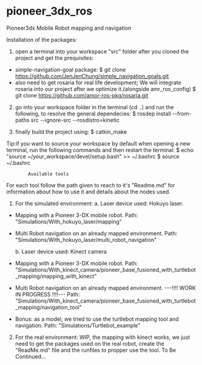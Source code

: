 # pioneer_3dx_ros
Pioneer3dx Mobile Robot mapping and navigation

Installation of the packages:
	
1.  open a terminal into your workspace "src" folder after you cloned the project and get the prequisites:
  - simple-navigation-goal package:
      $ git clone https://github.com/JenJenChung/simple_navigation_goals.git
  - also need to get rosaria for real life development; We will integrate rosaria into our project after we optimize it.(alongside amr_ros_config)
      $ git clone https://github.com/amor-ros-pkg/rosaria.git

2.  go into your workspace folder in the terminal (cd ..) and run the following, to resolve the general dependecies:
  $ rosdep install --from-paths src --ignore-src --rosdistro=kinetic

3.  finally build the project using:
  $ catkin_make

Tip:if you want to source your workspace by default when opening a new terminal, run the following commands and then restart the terminal:
  $ echo "source ~/your_workspace/devel/setup.bash" >> ~/.bashrc
  $ source ~/.bashrc

            Available tools
For each tool follow the path given to reach to it's "Readme.md" for information about how to use it and details about the nodes used.

1. For the simulated environment:
  a.  Laser device used: Hokuyo laser.
- Mapping with a Pioneer 3-DX mobile robot.
    Path: "Simulations/With_hokuyo_laser/mapping"

- Multi Robot navigation on an already mapped environment.
    Path: "Simulations/With_hokuyo_laser/multi_robot_navigation"

  b.  Laser device used: Kinect camera
- Mapping with a Pioneer 3-DX mobile robot.
    Path: "Simulations/With_kinect_camera/pioneer_base_fusioned_with_turtlebot_mapping/mapping_with_kinect"

- Multi Robot navigation on an already mapped environment.  ---!!!! WORK IN PROGRESS !!!!---
    Path: "Simulations/With_kinect_camera/pioneer_base_fusioned_with_turtlebot_mapping/navigation_tool"

- Bonus: as a model, we tried to use the turtlebot mapping tool and navigation.
    Path: "Simulations/Turtlebot_example"

2.  For the real environment:
  WIP,  the mapping with kinect works, we just need to get the packages used on the real robot, create the "ReadMe.md" file and the runfiles to propper use the tool.
 To Be Continued...  



